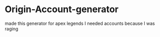 # Origin-Account-generator
made this generator for apex legends I needed accounts because I was raging 
